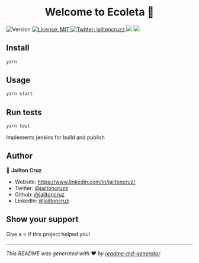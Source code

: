 <h1 align="center">Welcome to Ecoleta 👋</h1>

<p>
  <img alt="Version" src="https://img.shields.io/badge/version-1.0.0-blue.svg?cacheSeconds=2592000" />
  <a href="#" target="_blank">
    <img alt="License: MIT" src="https://img.shields.io/badge/License-MIT-yellow.svg" />
  </a>
  <a href="https://twitter.com/jailtoncruzz" target="_blank">
    <img alt="Twitter: jailtoncruzz" src="https://img.shields.io/twitter/follow/jailtoncruzz.svg?style=social" />
  </a>
  <a href="https://codeclimate.com/github/jailtoncruz/ecoleta/maintainability"><img src="https://api.codeclimate.com/v1/badges/6868992d10d5b1fe5029/maintainability" /></a>
  <a href="https://codeclimate.com/github/jailtoncruz/ecoleta/test_coverage"><img src="https://api.codeclimate.com/v1/badges/6868992d10d5b1fe5029/test_coverage" /></a>
</p>

## Install

```sh
yarn
```

## Usage

```sh
yarn start
```

## Run tests

```sh
yarn test
```

Implements jenkins for build and publish


## Author

👤 **Jailton Cruz**

* Website: https://www.linkedin.com/in/jailtoncruz/
* Twitter: [@jailtoncruzz](https://twitter.com/jailtoncruzz)
* Github: [@jailtoncruz](https://github.com/jailtoncruz)
* LinkedIn: [@jailtoncruz](https://linkedin.com/in/jailtoncruz)

## Show your support

Give a ⭐️ if this project helped you!

***
_This README was generated with ❤️ by [readme-md-generator](https://github.com/kefranabg/readme-md-generator)_
